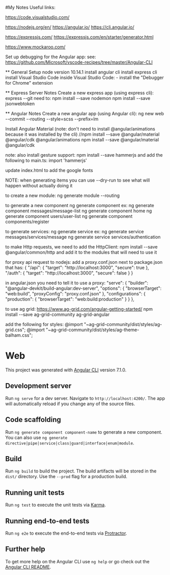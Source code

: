 #My Notes
Useful links:

https://code.visualstudio.com/

https://nodejs.org/en/
https://angular.io/
https://cli.angular.io/

https://expressjs.com/
https://expressjs.com/en/starter/generator.html

https://www.mockaroo.com/

Set up debugging for the Angular app:
see: https://github.com/Microsoft/vscode-recipes/tree/master/Angular-CLI


** General Setup
node version 10.14.1
install angular cli
install express cli
install Visual Studio Code
inside Visual Studio Code:
    - install the "Debugger for Chrome" extension

** Express Server Notes
Create a new express app (using express cli):
express --git
need to: 
npm install --save nodemon
npm install --save jsonwebtoken


** Angular Notes
Create a new angular app (using Angular cli):
ng new web  --commit  --routing --style=scss --prefix=lm

Install Angular Material
(note: don't need to install @angular/animations because it was installed by the cli)
//npm install --save @angular/material @angular/cdk @angular/animations
npm install --save @angular/material @angular/cdk

note: also install gesture support:
npm install --save hammerjs
and add the following to main.ts:
import 'hammerjs'

update index.html to add the google fonts
<link rel="stylesheet" href="https://fonts.googleapis.com/icon?family=Material+Icons">

NOTE: when generating items you can use --dry-run to see what will happen without actually doing it

to create a new module:
ng generate module <modulename> --routing

to generate a new component
ng generate component <component name>
ex:
    ng generate component messages/message-list
    ng generate component home
    ng generate component users/user-list
    ng generate component components/register

to generate services:
ng generate service <service name>
ex:
    ng generate service messages/services/message
    ng generate service services/authentication

to make Http requests, we need to add the HttpClient:
npm install --save @angular/common/http
and add it to the modules that will need to use it

for proxy api request to nodejs:
add a proxy.conf.json next to package.json that has:
{
    "/api": {
      "target": "http://localhost:3000",
      "secure": true
    },
    "/auth": {
        "target": "http://localhost:3000",
        "secure": false
      }
}

in angular.json you need to tell it to use a proxy:
 "serve": {
          "builder": "@angular-devkit/build-angular:dev-server",
          "options": {
            "browserTarget": "web:build",
            "proxyConfig": "proxy.conf.json"
          },
          "configurations": {
            "production": {
              "browserTarget": "web:build:production"
            }
          }
        },


to use ag grid:
https://www.ag-grid.com/angular-getting-started/
npm install --save ag-grid-community ag-grid-angular

add the following for styles:
@import "~ag-grid-community/dist/styles/ag-grid.css";
@import "~ag-grid-community/dist/styles/ag-theme-balham.css";




# Web

This project was generated with [Angular CLI](https://github.com/angular/angular-cli) version 7.1.0.

## Development server

Run `ng serve` for a dev server. Navigate to `http://localhost:4200/`. The app will automatically reload if you change any of the source files.

## Code scaffolding

Run `ng generate component component-name` to generate a new component. You can also use `ng generate directive|pipe|service|class|guard|interface|enum|module`.

## Build

Run `ng build` to build the project. The build artifacts will be stored in the `dist/` directory. Use the `--prod` flag for a production build.

## Running unit tests

Run `ng test` to execute the unit tests via [Karma](https://karma-runner.github.io).

## Running end-to-end tests

Run `ng e2e` to execute the end-to-end tests via [Protractor](http://www.protractortest.org/).

## Further help

To get more help on the Angular CLI use `ng help` or go check out the [Angular CLI README](https://github.com/angular/angular-cli/blob/master/README.md).

